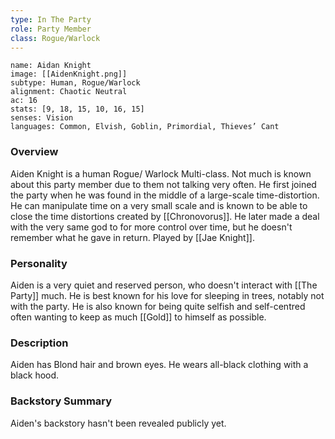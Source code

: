 ```yaml
---
type: In The Party
role: Party Member
class: Rogue/Warlock
---
```


```statblock
name: Aidan Knight
image: [[AidenKnight.png]]
subtype: Human, Rogue/Warlock
alignment: Chaotic Neutral 
ac: 16
stats: [9, 18, 15, 10, 16, 15]
senses: Vision
languages: Common, Elvish, Goblin, Primordial, Thieves’ Cant

```

### Overview
Aiden Knight is a human Rogue/ Warlock Multi-class. Not much is known about this party member due to them not talking very often. He first joined the party when he was found in the middle of a large-scale time-distortion. He can manipulate time on a very small scale and is known to be able to close the time distortions created by [[Chronovorus]]. He later made a deal with the very same god to for more control over time, but he doesn't remember what he gave in return. Played by [[Jae Knight]].

### Personality
Aiden is a very quiet and reserved person, who doesn't interact with [[The Party]] much. He is best known for his love for sleeping in trees, notably not with the party. He is also known for being quite selfish and self-centred often wanting to keep as much [[Gold]] to himself as possible. 

### Description
Aiden has Blond hair and brown eyes. He wears all-black clothing with a black hood. 

### Backstory Summary
Aiden's backstory hasn't been revealed publicly yet. 
